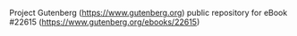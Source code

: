 Project Gutenberg (https://www.gutenberg.org) public repository for eBook #22615 (https://www.gutenberg.org/ebooks/22615)
